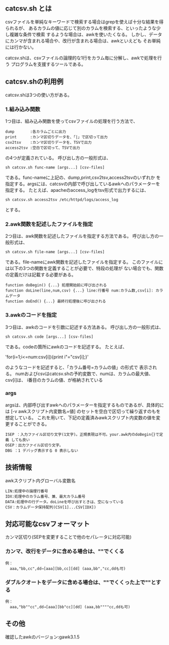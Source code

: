 ## catcsv.sh とは

csvファイルを単純なキーワードで検索する場合はgrepを使えば十分な結果を得られるが、
あるカラムの値に応じて別のカラムを検索する、といったような少し複雑な条件で検索
するような場合は、awkを使いたくなる。
しかし、データにカンマが含まれる場合や、改行が含まれる場合は、awkといえども
そお単純には行かない。

catcsv.shは、csvファイルの論理的な1行をカラム毎に分解し、awkで処理を行う
プログラムを支援するツールである。

## catcsv.shの利用例

catcsv.shは3つの使い方がある。

### 1.組み込み関数

1つ目は、組み込み関数を使ってcsvファイルの処理を行う方法で、

```
dump       :各カラムごとに出力
print      :カンマ区切りデータを、「|」で区切って出力
csv2tsv    :カンマ区切りデータを、TSVで出力
access2tsv :空白で区切って、TSVで出力
```

の4つが定義されている。
呼び出し方の一般形式は、

`sh catcsv.sh func-name [args...] [csv-files]`

である。func-nameに上記の、dump,print,csv2tsv,access2tsvのいずれか
を指定する。argsには、catcsvの内部で呼び出しているawkへのパラメーターを
指定する。
たとえば、apacheのaccess_logをtsv形式で出力するには、

`sh catcsv.sh access2tsv /etc/httpd/logs/access_log`

とする。

### 2.awk関数を記述したファイルを指定

2つ目は、awk関数を記述したファイルを指定する方法である。
呼び出し方の一般形式は、

`sh catcsv.sh file-name [args...] [csv-files]`

である。file-nameにawk関数を記述したファイルを指定する。
このファイルには以下の3つの関数を定義することが必要で、特段の処理が
ない場合でも、関数の定義だけは記載する必要がある。

```
function doBegin() {...} 処理開始前に呼び出される
function doLine(line,num,csv) {...} line:行番号 num:カラム数,csv[i]: カラ ムデータ
function doEnd() {...} 最終行処理後に呼び出される
```

### 3.awkのコードを指定

3つ目は、awkのコードを引数に記述する方法ある。
呼び出し方の一般形式は、

`sh catcsv.sh code [args...] [csv-files]`

である。codeの箇所にawkのコードを記述する。
たとえば、

'for(i=1;i<=num:csv[i]){print i"="csv[i];}'

のようなコードを記述すると、「カラム番号=カラムの値」の形式で
表示される。
numおよびcsvはcatcsv.shの予約変数で、numは、カラムの最大値、csv[i]は、
i番目のカラムの値、が格納されている

### args

argsは、内部呼び出すawkへのパラメーターを指定するものであるが、具体的には
[-v awkスクリプト内変数名=値] のセットを空白で区切って繰り返すのもを想定している。
これを用いて、下記の定義済みawkスクリプト内変数の値を変更することができる。

```
ISEP ：入力ファイル区切り文字(1文字)。正規表現は不可。your.awk内のdoBegin{}で定義 しても良い
OSEP：出力ファイル区切り文字。
DBG ：1 デバッグ表示する 0 表示しない
```

## 技術情報

awkスクリプト内グローバル変数名

```
LIN:処理中の論理行番号
IDX:処理中のカラム番号、兼、最大カラム番号
DATA:処理中の行データ。doLineを呼び出すときは、空になっている
CSV：カラムデータ保持配列(CSV[1]...CSV[IDX])
```

## 対応可能なcsvフォーマット

カンマ区切り(SEPを変更することで他のセパレータに対応可能)

### カンマ、改行をデータに含める場合は、""でくくる
```
例：
  aaa,"bb,cc",dd→[aaa][bb,cc][dd] (aaa,bb","cc,ddも可)
```

### ダブルクオートをデータに含める場合は、""でくくった上で""とする

```
例：
  aaa,"bb""cc",dd→[aaa][bb"cc][dd] (aaa,bb""""cc,ddも可)
```

## その他

確認したawkのバージョン:gawk3.1.5
